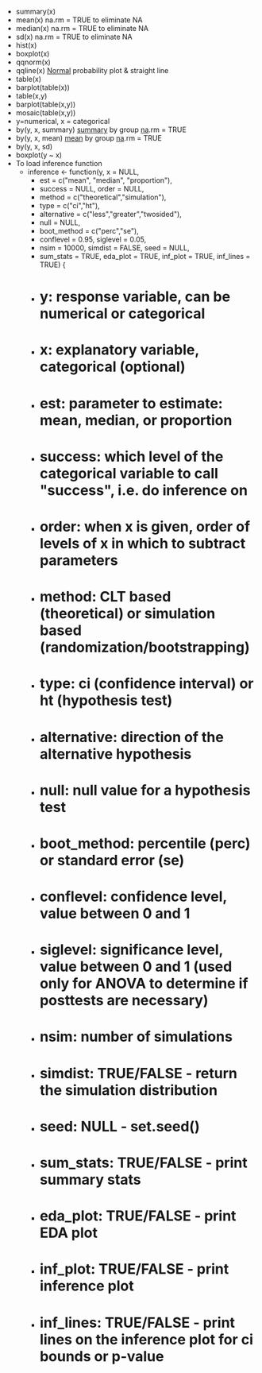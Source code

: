- summary(x)
- mean(x) na.rm = TRUE to eliminate NA
- median(x) na.rm = TRUE to eliminate NA
- sd(x) na.rm = TRUE to eliminate NA
- hist(x)
- boxplot(x)
- qqnorm(x)
- qqline(x) [Normal](<Normal.md>) probability plot & straight line
- table(x)
- barplot(table(x))
- table(x,y)
- barplot(table(x,y))
- mosaic(table(x,y))
- y=numerical, x = categorical
- by(y, x, summary) [summary](<summary.md>) by group [na](<na.md>).rm = TRUE
- by(y, x, mean) [mean](<mean.md>) by group [na](<na.md>).rm = TRUE 
- by(y, x, sd)
- boxplot(y ~ x)
- To load inference function
    - inference <- function(y, x = NULL, 
        - est = c("mean", "median", "proportion"), 
        - success = NULL, order = NULL, 
        - method = c("theoretical","simulation"),
        - type = c("ci","ht"), 
        - alternative = c("less","greater","twosided"), 
        - null = NULL, 
        - boot_method = c("perc","se"),
        - conflevel = 0.95, siglevel = 0.05,
        - nsim = 10000, simdist = FALSE, seed = NULL,
        - sum_stats = TRUE, eda_plot = TRUE, inf_plot = TRUE, inf_lines = TRUE) {
        - # y: response variable, can be numerical or categorical
        - # x: explanatory variable, categorical (optional)
        - # est: parameter to estimate: mean, median, or proportion
        - # success: which level of the categorical variable to call "success", i.e. do inference on
        - # order: when x is given, order of levels of x in which to subtract parameters
        - # method: CLT based (theoretical) or simulation based (randomization/bootstrapping)
        - # type: ci (confidence interval) or ht (hypothesis test)
        - # alternative: direction of the alternative hypothesis
        - # null: null value for a hypothesis test
        - # boot_method: percentile (perc) or standard error (se)
        - # conflevel: confidence level, value between 0 and 1
        - # siglevel: significance level, value between 0 and 1 (used only for ANOVA to determine if posttests are necessary)
        - # nsim: number of simulations
        - # simdist: TRUE/FALSE - return the simulation distribution
        - # seed: NULL - set.seed()
        - # sum_stats: TRUE/FALSE - print summary stats
        - # eda_plot: TRUE/FALSE - print EDA plot 
        - # inf_plot: TRUE/FALSE - print inference plot 
        - # inf_lines: TRUE/FALSE - print lines on the inference plot for ci bounds or p-value
